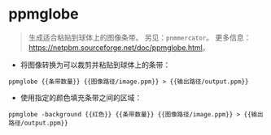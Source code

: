 # ppmglobe

> 生成适合粘贴到球体上的图像条带。
> 另见：`pnmmercator`。
> 更多信息：<https://netpbm.sourceforge.net/doc/ppmglobe.html>。

- 将图像转换为可以裁剪并粘贴到球体上的条带：

`ppmglobe {{条带数量}} {{图像路径/image.ppm}} > {{输出路径/output.ppm}}`

- 使用指定的颜色填充条带之间的区域：

`ppmglobe -background {{红色}} {{条带数量}} {{图像路径/image.ppm}} > {{输出路径/output.ppm}}`